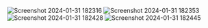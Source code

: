 ![Screenshot 2024-01-31 182316](https://github.com/umeshola/404_DSA/assets/102541415/448af8bf-3532-41c9-9867-381c8ed1de47)
![Screenshot 2024-01-31 182353](https://github.com/umeshola/404_DSA/assets/102541415/ee5b69ae-049f-4ef5-8524-c5bd63b1a5f3)
![Screenshot 2024-01-31 182428](https://github.com/umeshola/404_DSA/assets/102541415/3dda66e8-56aa-4f54-9041-4a7079fa3530)
![Screenshot 2024-01-31 182445](https://github.com/umeshola/404_DSA/assets/102541415/6b6b07c8-ecc8-4e50-bb90-4510474ec7bd)
